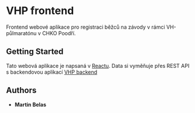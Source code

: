 # VHP frontend

Frontend webové aplikace pro registraci běžců na závody v rámci VH-půlmaratónu v CHKO Poodří.

## Getting Started

Tato webová aplikace je napsaná v [Reactu](https://reactjs.org/). Data si vyměňuje přes REST API s backendovou aplikací [VHP backend](https://github.com/MartinBelas/vhp-backend)

## Authors

* **Martin Belas**